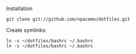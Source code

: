 Installation

    git clone git://github.com/npacemo/dotfiles.git

Create symlinks:

    ln -s ~/dotfiles/bashrc ~/.bashrc
    ln -s ~/dotfiles/bashrc ~/.bashrc

